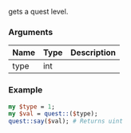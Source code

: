 gets a quest level.
### Arguments
**Name**|**Type**|**Description**
:---|:---|:---
type|int|

### Example

```perl
my $type = 1;
my $val = quest::($type);
quest::say($val); # Returns uint
```
